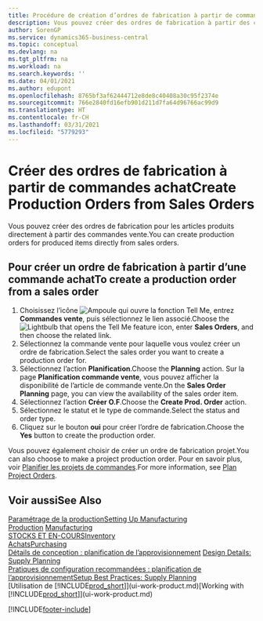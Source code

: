 ```yaml
---
title: Procédure de création d’ordres de fabrication à partir de commandes vente | Microsoft Docs
description: Vous pouvez créer des ordres de fabrication à partir des commandes vente dans le département Ventes & marketing.
author: SorenGP
ms.service: dynamics365-business-central
ms.topic: conceptual
ms.devlang: na
ms.tgt_pltfrm: na
ms.workload: na
ms.search.keywords: ''
ms.date: 04/01/2021
ms.author: edupont
ms.openlocfilehash: 8765bf3af62444712e8de8c40408a30c95f2374e
ms.sourcegitcommit: 766e2840fd16efb901d211d7fa64d96766ac99d9
ms.translationtype: HT
ms.contentlocale: fr-CH
ms.lasthandoff: 03/31/2021
ms.locfileid: "5779293"
---
```

# <a name="create-production-orders-from-sales-orders"></a><span data-ttu-id="39a7d-103">Créer des ordres de fabrication à partir de commandes achat</span><span class="sxs-lookup"><span data-stu-id="39a7d-103">Create Production Orders from Sales Orders</span></span>
<span data-ttu-id="39a7d-104">Vous pouvez créer des ordres de fabrication pour les articles produits directement à partir des commandes vente.</span><span class="sxs-lookup"><span data-stu-id="39a7d-104">You can create production orders for produced items directly from sales orders.</span></span>  

## <a name="to-create-a-production-order-from-a-sales-order"></a><span data-ttu-id="39a7d-105">Pour créer un ordre de fabrication à partir d’une commande achat</span><span class="sxs-lookup"><span data-stu-id="39a7d-105">To create a production order from a sales order</span></span>  

1.  <span data-ttu-id="39a7d-106">Choisissez l’icône ![Ampoule qui ouvre la fonction Tell Me](media/ui-search/search_small.png "Dites-moi ce que vous voulez faire"), entrez **Commandes vente**, puis sélectionnez le lien associé.</span><span class="sxs-lookup"><span data-stu-id="39a7d-106">Choose the ![Lightbulb that opens the Tell Me feature](media/ui-search/search_small.png "Tell me what you want to do") icon, enter **Sales Orders**, and then choose the related link.</span></span>  
2.  <span data-ttu-id="39a7d-107">Sélectionnez la commande vente pour laquelle vous voulez créer un ordre de fabrication.</span><span class="sxs-lookup"><span data-stu-id="39a7d-107">Select the sales order you want to create a production order for.</span></span>  
3.  <span data-ttu-id="39a7d-108">Sélectionnez l’action **Planification**.</span><span class="sxs-lookup"><span data-stu-id="39a7d-108">Choose the **Planning** action.</span></span> <span data-ttu-id="39a7d-109">Sur la page **Planification commande vente**, vous pouvez afficher la disponibilité de l’article de commande vente.</span><span class="sxs-lookup"><span data-stu-id="39a7d-109">On the **Sales Order Planning** page, you can view the availability of the sales order item.</span></span>  
4.  <span data-ttu-id="39a7d-110">Sélectionnez l’action **Créer O.F**.</span><span class="sxs-lookup"><span data-stu-id="39a7d-110">Choose the **Create Prod. Order** action.</span></span>  
5.  <span data-ttu-id="39a7d-111">Sélectionnez le statut et le type de commande.</span><span class="sxs-lookup"><span data-stu-id="39a7d-111">Select the status and order type.</span></span>  
6.  <span data-ttu-id="39a7d-112">Cliquez sur le bouton **oui** pour créer l’ordre de fabrication.</span><span class="sxs-lookup"><span data-stu-id="39a7d-112">Choose the **Yes** button to create the production order.</span></span>

<span data-ttu-id="39a7d-113">Vous pouvez également choisir de créer un ordre de fabrication projet.</span><span class="sxs-lookup"><span data-stu-id="39a7d-113">You can also choose to make a project production order.</span></span> <span data-ttu-id="39a7d-114">Pour en savoir plus, voir [Planifier les projets de commandes](production-how-to-plan-project-orders.md).</span><span class="sxs-lookup"><span data-stu-id="39a7d-114">For more information, see [Plan Project Orders](production-how-to-plan-project-orders.md).</span></span>   

## <a name="see-also"></a><span data-ttu-id="39a7d-115">Voir aussi</span><span class="sxs-lookup"><span data-stu-id="39a7d-115">See Also</span></span>  
[<span data-ttu-id="39a7d-116">Paramétrage de la production</span><span class="sxs-lookup"><span data-stu-id="39a7d-116">Setting Up Manufacturing</span></span>](production-configure-production-processes.md)  
<span data-ttu-id="39a7d-117">[Production](production-manage-manufacturing.md)  </span><span class="sxs-lookup"><span data-stu-id="39a7d-117">[Manufacturing](production-manage-manufacturing.md)  </span></span>  
[<span data-ttu-id="39a7d-118">STOCKS ET EN-COURS</span><span class="sxs-lookup"><span data-stu-id="39a7d-118">Inventory</span></span>](inventory-manage-inventory.md)  
[<span data-ttu-id="39a7d-119">Achats</span><span class="sxs-lookup"><span data-stu-id="39a7d-119">Purchasing</span></span>](purchasing-manage-purchasing.md)  
<span data-ttu-id="39a7d-120">[Détails de conception : planification de l’approvisionnement](design-details-supply-planning.md) </span><span class="sxs-lookup"><span data-stu-id="39a7d-120">[Design Details: Supply Planning](design-details-supply-planning.md) </span></span>  
[<span data-ttu-id="39a7d-121">Pratiques de configuration recommandées : planification de l’approvisionnement</span><span class="sxs-lookup"><span data-stu-id="39a7d-121">Setup Best Practices: Supply Planning</span></span>](setup-best-practices-supply-planning.md)  
<span data-ttu-id="39a7d-122">[Utilisation de [!INCLUDE[prod_short](includes/prod_short.md)]](ui-work-product.md)</span><span class="sxs-lookup"><span data-stu-id="39a7d-122">[Working with [!INCLUDE[prod_short](includes/prod_short.md)]](ui-work-product.md)</span></span>


[!INCLUDE[footer-include](includes/footer-banner.md)]